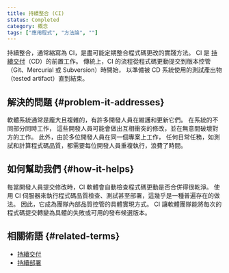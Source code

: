 ```yaml
---
title: 持續整合 (CI)
status: Completed
category: 概念
tags: ["應用程式", "方法論", ""]
---
```


持續整合，通常縮寫為 CI，是盡可能定期整合程式碼更改的實踐方法。
CI 是 [持續交付](/zh-tw/continuous-delivery/)（CD）的前置工作。
傳統上，CI 的流程從程式碼更動提交到版本控管（Git、Mercurial 或 Subversion）時開始，
以準備被 CD 系統使用的測試產出物（tested artifact）直到結束。

## 解決的問題 {#problem-it-addresses}

軟體系統通常是龐大且複雜的，有許多開發人員在維護和更新它們。
在系統的不同部分同時工作，
這些開發人員可能會做出互相衝突的修改，並在無意間破壞對方的工作。
此外，由於多位開發人員在同一個專案上工作，
任何日常任務，如測試和計算程式碼品質，都需要每位開發人員重複執行，浪費了時間。

## 如何幫助我們 {#how-it-helps}

每當開發人員提交修改時，CI 軟體會自動檢查程式碼更動是否合併得很乾淨。
使用 CI 伺服器來執行程式碼品質檢查、測試甚至部署，這幾乎是一種普遍存在的做法。
因此，它成為團隊內部品質控管的具體實現方式。
CI 讓軟體團隊能將每次的程式碼提交轉變為具體的失敗或可用的發布候選版本。

## 相關術語 {#related-terms}

* [持續交付](/zh-tw/continuous-delivery/)
* [持續部署](/zh-tw/continuous-deployment/)
